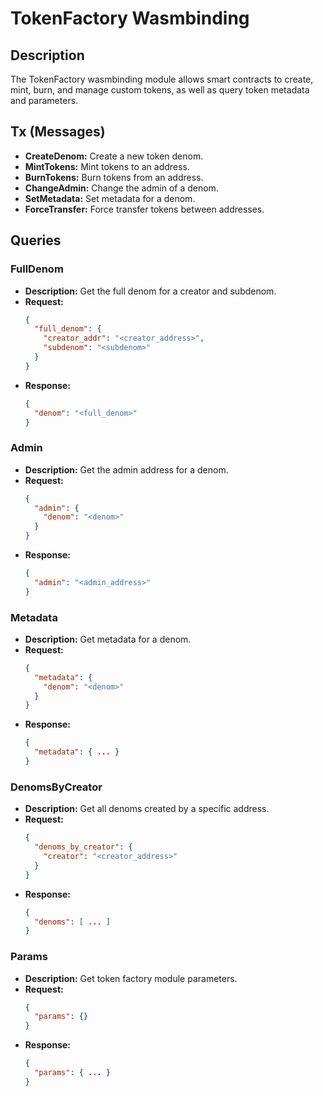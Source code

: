 # TokenFactory Wasmbinding

## Description
The TokenFactory wasmbinding module allows smart contracts to create, mint, burn, and manage custom tokens, as well as query token metadata and parameters.

## Tx (Messages)

- **CreateDenom:** Create a new token denom.
- **MintTokens:** Mint tokens to an address.
- **BurnTokens:** Burn tokens from an address.
- **ChangeAdmin:** Change the admin of a denom.
- **SetMetadata:** Set metadata for a denom.
- **ForceTransfer:** Force transfer tokens between addresses.

## Queries

### FullDenom
- **Description:** Get the full denom for a creator and subdenom.
- **Request:**  
  ```json
  {
    "full_denom": {
      "creator_addr": "<creator_address>",
      "subdenom": "<subdenom>"
    }
  }
  ```
- **Response:**  
  ```json
  {
    "denom": "<full_denom>"
  }
  ```

### Admin
- **Description:** Get the admin address for a denom.
- **Request:**  
  ```json
  {
    "admin": {
      "denom": "<denom>"
    }
  }
  ```
- **Response:**  
  ```json
  {
    "admin": "<admin_address>"
  }
  ```

### Metadata
- **Description:** Get metadata for a denom.
- **Request:**  
  ```json
  {
    "metadata": {
      "denom": "<denom>"
    }
  }
  ```
- **Response:**  
  ```json
  {
    "metadata": { ... }
  }
  ```

### DenomsByCreator
- **Description:** Get all denoms created by a specific address.
- **Request:**  
  ```json
  {
    "denoms_by_creator": {
      "creator": "<creator_address>"
    }
  }
  ```
- **Response:**  
  ```json
  {
    "denoms": [ ... ]
  }
  ```

### Params
- **Description:** Get token factory module parameters.
- **Request:**  
  ```json
  {
    "params": {}
  }
  ```
- **Response:**  
  ```json
  {
    "params": { ... }
  }
  ``` 
